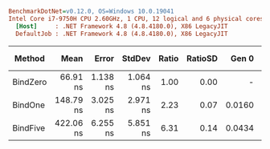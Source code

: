 ``` ini

BenchmarkDotNet=v0.12.0, OS=Windows 10.0.19041
Intel Core i7-9750H CPU 2.60GHz, 1 CPU, 12 logical and 6 physical cores
  [Host]     : .NET Framework 4.8 (4.8.4180.0), X86 LegacyJIT
  DefaultJob : .NET Framework 4.8 (4.8.4180.0), X86 LegacyJIT


```
|   Method |      Mean |    Error |   StdDev | Ratio | RatioSD |  Gen 0 | Gen 1 | Gen 2 | Allocated |
|--------- |----------:|---------:|---------:|------:|--------:|-------:|------:|------:|----------:|
| BindZero |  66.91 ns | 1.138 ns | 1.064 ns |  1.00 |    0.00 |      - |     - |     - |         - |
|  BindOne | 148.79 ns | 3.025 ns | 2.971 ns |  2.23 |    0.07 | 0.0160 |     - |     - |      84 B |
| BindFive | 422.06 ns | 6.255 ns | 5.851 ns |  6.31 |    0.14 | 0.0434 |     - |     - |     228 B |
